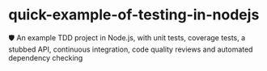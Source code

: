 # quick-example-of-testing-in-nodejs
🛡 An example TDD project in Node.js, with unit tests, coverage tests, a stubbed API, continuous integration, code quality reviews and automated dependency checking
